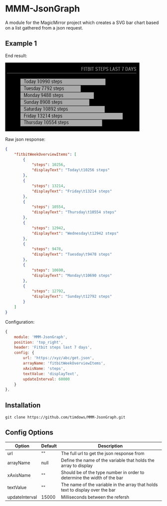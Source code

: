# MMM-JsonGraph
A module for the MagicMirror project which creates a SVG bar chart based on a list gathered from a json request.

## Example 1
End result:

![](example1.png)

Raw json response:

```json
{
    "fitbitWeekOverviewItems": [
        {
            "steps": 10256,
            "displayText": "Today\t10256 steps"
        },
        {
            "steps": 13214,
            "displayText": "Friday\t13214 steps"
        },
        {
            "steps": 10554,
            "displayText": "Thursday\t10554 steps"
        },
        {
            "steps": 12942,
            "displayText": "Wednesday\t12942 steps"
        },
        {
            "steps": 9478,
            "displayText": "Tuesday\t9478 steps"
        },
        {
            "steps": 10690,
            "displayText": "Monday\t10690 steps"
        },
        {
            "steps": 12792,
            "displayText": "Sunday\t12792 steps"
        }
    ]
}
```

Configuration:

```javascript
{
	module: 'MMM-JsonGraph',
	position: 'top_right',
	header: 'Fitbit steps last 7 days',
	config: {
		url: 'https://xyz/abc/get.json',
		arrayName: 'fitbitWeekOverviewItems',
		xAxisName: 'steps',
		textValue: 'displayText',
		updateInterval: 60000
	}
},
```

## Installation
````
git clone https://github.com/timdows/MMM-JsonGraph.git
````

## Config Options
| **Option** | **Default** | **Description** |
| --- | --- | --- |
| url | "" | The full url to get the json response from |
| arrayName | null | Define the name of the variable that holds the array to display |
| xAxisName | "" | Should be of the type number in order to determine the width of the bar |
| textValue | "" | The name of the variable in the array that holds text to display over the bar |
| updateInterval | 15000 | Milliseconds between the refersh |
